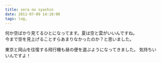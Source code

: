 ```yaml
---
title: sora no syashin
date: 2011-07-09 14:18:00
tags: log,
---
```


何か空ばかり見てるひとになってます。夏は空と雲がいいんですね。<br>
今まで空を見上げることすらあまりなかったのか？と思いました。

東京と岡山を往復する飛行機も昼の便を選ぶようになってきました。
気持ちいいんですよ！

<img src="http://farm6.static.flickr.com/5315/5871696857_b051d7f193.jpg" alt="" />
<img src="http://farm6.static.flickr.com/5156/5872256800_aba8a9bbfc.jpg" alt="" />
<img src="http://farm4.static.flickr.com/3025/5871701333_c9a0e62462.jpg" alt="" />
<img src="http://farm6.static.flickr.com/5141/5871707467_81efbbb9cd.jpg" alt="" />
<img src="http://farm7.static.flickr.com/6040/5903577628_e491b77a87.jpg" alt="" />
<img src="http://farm7.static.flickr.com/6014/5904165970_179817f8ca.jpg" alt="" />
